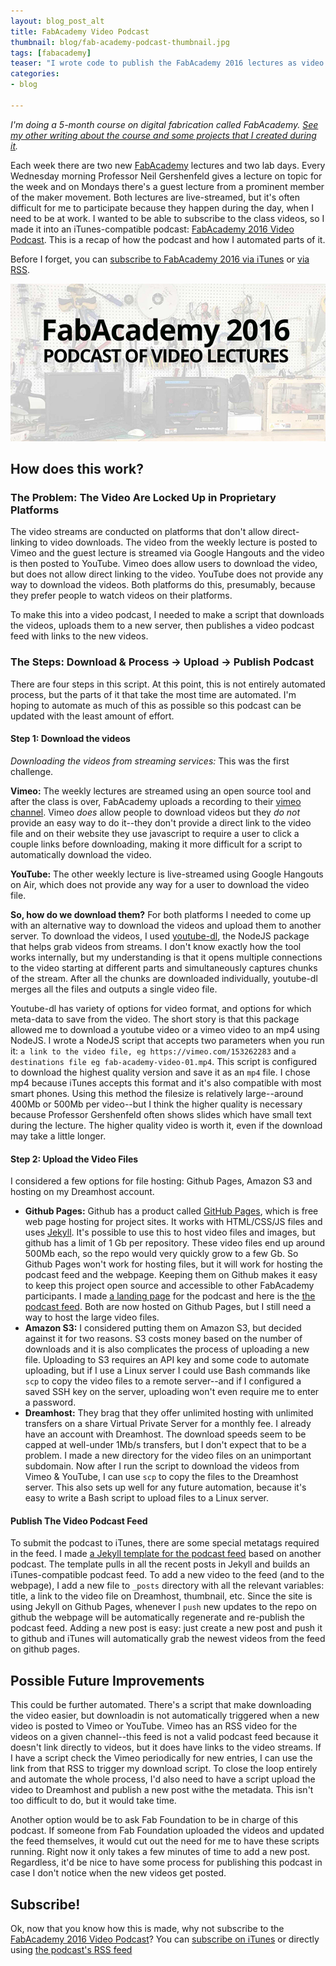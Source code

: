 ```yaml
---
layout: blog_post_alt
title: FabAcademy Video Podcast
thumbnail: blog/fab-academy-podcast-thumbnail.jpg
tags: [fabacademy]
teaser: "I wrote code to publish the FabAcademy 2016 lectures as video podcast. Here's how it works."
categories:
- blog

---
```


*I'm doing a 5-month course on digital fabrication called FabAcademy. [See my other writing about the course and some projects that I created during it](https://drewrwilson.com/fabacademy/).*

Each week there are two new [FabAcademy](http://fabacademy.org/) lectures and two lab days. Every Wednesday morning Professor Neil Gershenfeld gives a lecture on topic for the week and on Mondays there's a guest lecture from a prominent member of the maker movement. Both lectures are live-streamed, but it's often difficult for me to participate because they happen during the day, when I need to be at work. I wanted to be able to subscribe to the class videos, so I made it into an iTunes-compatible podcast: [FabAcademy 2016 Video Podcast](https://drewrwilson.com/fabacademypodcast). This is a recap of how the podcast and how I automated parts of it.

Before I forget, you can [subscribe to FabAcademy 2016 via iTunes](https://itunes.apple.com/us/podcast/fabacademy-2016-podcast/id1082584132?mt=2) or [via RSS](https://drewrwilson.com/fabacademypodcast/podcast.rss).

![](/assets/img/blog/fab-academy-podcast.jpg)

## How does this work?

### The Problem: The Video Are Locked Up in Proprietary Platforms
The video streams are conducted on platforms that don't allow direct-linking to video downloads. The video from the weekly lecture is posted to Vimeo and the guest lecture is streamed via Google Hangouts and the video is then posted to YouTube. Vimeo does allow users to download the video, but does not allow direct linking to the video. YouTube does not provide any way to download the videos. Both platforms do this, presumably, because they prefer people to watch videos on their platforms.

To make this into a video podcast, I needed to make a script that downloads the videos, uploads them to a new server, then publishes a video podcast feed with links to the new videos.

### The Steps: Download & Process -> Upload -> Publish Podcast

There are four steps in this script. At this point, this is not entirely automated process, but the parts of it that take the most time are automated. I'm hoping to automate as much of this as possible so this podcast can be updated with the least amount of effort.

#### Step 1: Download the videos

*Downloading the videos from streaming services:* This was the first challenge.

**Vimeo:** The weekly lectures are streamed using an open source tool and after the class is over, FabAcademy uploads a recording to their [vimeo channel](https://vimeo.com/fabacademy). Vimeo *does* allow people to download videos but they *do not* provide an easy way to do it--they don't provide a direct link to the video file and on their website they use javascript to require a user to click a couple links before downloading, making it more difficult for a script to automatically download the video.

**YouTube:** The other weekly lecture is live-streamed using Google Hangouts on Air, which does not provide any way for a user to download the video file.

**So, how do we download them?** For both platforms I needed to come up with an alternative way to download the videos and upload them to another server. To download the videos, I used [youtube-dl](https://github.com/fent/node-youtube-dl), the NodeJS package that helps grab videos from streams. I don't know exactly how the tool works internally, but my understanding is that it opens multiple connections to the video starting at different parts and simultaneously captures chunks of the stream. After all the chunks are downloaded individually, youtube-dl merges all the files and outputs a single video file.

Youtube-dl has variety of options for video format, and options for which meta-data to save from the video. The short story is that this package allowed me to download a youtube video or a vimeo video to an mp4 using NodeJS. I wrote a NodeJS script that accepts two parameters when you run it: `a link to the video file, eg https://vimeo.com/153262283` and `a destinations file eg fab-academy-video-01.mp4`. This script is configured to download the highest quality version and save it as an `mp4` file. I chose mp4 because iTunes accepts this format and it's also compatible with most smart phones. Using this method the filesize is relatively large--around 400Mb or 500Mb per video--but I think the higher quality is necessary because Professor Gershenfeld often shows slides which have small text during the lecture. The higher quality video is worth it, even if the download may take a little longer.

#### Step 2: Upload the Video Files

I considered a few options for file hosting: Github Pages, Amazon S3 and hosting on my Dreamhost account.

 * **Github Pages:** Github has a product called [GitHub Pages](https://pages.github.com/), which is free web page hosting for project sites. It works with HTML/CSS/JS files and uses [Jekyll](https://jekyllrb.com). It's possible to use this to host video files and images, but github has a limit of 1 Gb per repository. These video files end up around 500Mb each, so the repo would very quickly grow to a few Gb. So Github Pages won't work for hosting files, but it will work for hosting the podcast feed and the webpage. Keeping them on Github makes it easy to keep this project open source and accessible to other FabAcademy participants. I made [a landing page](https://drewrwilson.com/fabacademypodcast/) for the podcast and here is the [the podcast feed](https://drewrwilson.com/fabacademypodcast/podcast.rss). Both are now hosted on Github Pages, but I still need a way to host the large video files.
 * **Amazon S3:** I considered putting them on Amazon S3, but decided against it for two reasons. S3 costs money based on the number of downloads and it is also complicates the process of uploading a new file. Uploading to S3 requires an API key and some code to automate uploading, but if I use a Linux server I could use Bash commands like `scp` to copy the video files to a remote server--and if I configured a saved SSH key on the server, uploading won't even require me to enter a password.
 * **Dreamhost:** They brag that they offer unlimited hosting with unlimited transfers on a share Virtual Private Server for a monthly fee. I already have an account with Dreamhost. The download speeds seem to be capped at well-under 1Mb/s transfers, but I don't expect that to be a problem. I made a new directory for the video files on an unimportant subdomain. Now after I run the script to download the videos from Vimeo & YouTube, I can use `scp` to copy the files to the Dreamhost server. This also sets up well for any future automation, because it's easy to write a Bash script to upload files to a Linux server.

#### Publish The Video Podcast Feed

To submit the podcast to iTunes, there are some special metatags required in the feed. I made [a Jekyll template for the podcast feed](https://github.com/drewrwilson/fabacademypodcast/blob/gh-pages/_layouts/itunes-video-podcast.md) based on another podcast. The template pulls in all the recent posts in Jekyll and builds an iTunes-compatible podcast feed. To add a new video to the feed (and to the webpage), I add a new file to `_posts` directory with all the relevant variables: title, a link to the video file on Dreamhost, thumbnail, etc. Since the site is using Jekyll on Github Pages, whenever I `push` new updates to the repo on github the webpage will be automatically regenerate and re-publish the podcast feed. Adding a new post is easy: just create a new post and push it to github and iTunes will automatically grab the newest videos from the feed on github pages.

## Possible Future Improvements

This could be further automated. There's a script that make downloading the video easier, but downloadin is not automatically triggered when a new video is posted to Vimeo or YouTube. Vimeo has an RSS video for the videos on a given channel--this feed is not a valid podcast feed because it doesn't link directly to videos, but it does have links to the video streams. If I have a script check the Vimeo periodically for new entries, I can use the link from that RSS to trigger my download script. To close the loop entirely and automate the whole process, I'd also need to have a script upload the video to Dreamhost and publish a new post withe the metadata. This isn't too difficult to do, but it would take time.

Another option would be to ask Fab Foundation to be in charge of this podcast. If someone from Fab Foundation uploaded the videos and updated the feed themselves, it would cut out the need for me to have these scripts running. Right now it only takes a few minutes of time to add a new post. Regardless, it'd be nice to have some process for publishing this podcast in case I don't notice when the new videos get posted.

## Subscribe!

Ok, now that you know how this is made, why not subscribe to the [FabAcademy 2016 Video Podcast](https://drewrwilson.com/fabacademypodcast)? You can [subscribe on iTunes](https://itunes.apple.com/us/podcast/fabacademy-2016-podcast/id1082584132?mt=2) or directly using [the podcast's RSS feed](https://drewrwilson.com/fabacademypodcast/podcast.rss)
